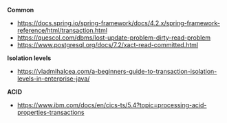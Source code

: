 **Common**
- https://docs.spring.io/spring-framework/docs/4.2.x/spring-framework-reference/html/transaction.html
- https://quescol.com/dbms/lost-update-problem-dirty-read-problem
- https://www.postgresql.org/docs/7.2/xact-read-committed.html

**Isolation levels**
- https://vladmihalcea.com/a-beginners-guide-to-transaction-isolation-levels-in-enterprise-java/

**ACID**
- https://www.ibm.com/docs/en/cics-ts/5.4?topic=processing-acid-properties-transactions
